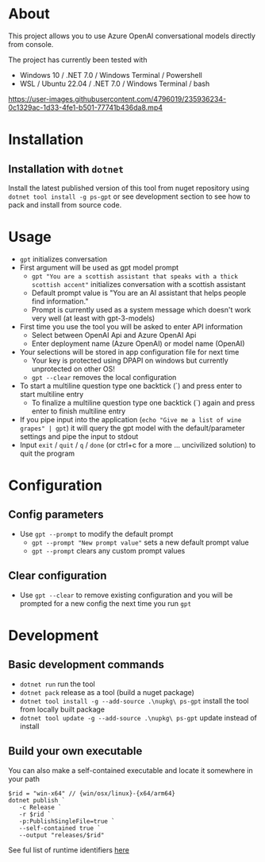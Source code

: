 # About

This project allows you to use Azure OpenAI conversational models directly from console.

The project has currently been tested with 
- Windows 10 / .NET 7.0 / Windows Terminal / Powershell
- WSL / Ubuntu 22.04 / .NET 7.0 / Windows Terminal / bash

https://user-images.githubusercontent.com/4796019/235936234-0c1329ac-1d33-4fe1-b501-77741b436da8.mp4


# Installation

## Installation with `dotnet`
Install the latest published version of this tool from nuget repository using `dotnet tool install -g ps-gpt` or see development section to see how to pack and install from source code.
# Usage

- `gpt` initializes conversation
- First argument will be used as gpt model prompt
  - `gpt "You are a scottish assistant that speaks with a thick scottish accent"` initializes conversation with a scottish assistant
  - Default prompt value is "You are an AI assistant that helps people find information."
  - Prompt is currently used as a system message which doesn't work very well (at least with gpt-3-models)
- First time you use the tool you will be asked to enter API information
  - Select between OpenAI Api and Azure OpenAI Api
  - Enter deployment name (Azure OpenAI) or model name (OpenAI)
- Your selections will be stored in app configuration file for next time
  - Your key is protected using DPAPI on windows but currently unprotected on other OS!
  - `gpt --clear` removes the local configuration
- To start a multiline question type one backtick (`) and press enter to start multiline entry
  - To finalize a multiline question type one backtick (`) again and press enter to finish multiline entry
- If you pipe input into the application (`echo "Give me a list of wine grapes" | gpt`) it will query the gpt model with the default/parameter settings and pipe the input to stdout
- Input `exit` / `quit` / `q` / `done` (or ctrl+c for a more ... uncivilized solution) to quit the program

# Configuration
## Config parameters
- Use `gpt --prompt` to modify the default prompt
  - `gpt --prompt "New prompt value"` sets a new default prompt value
  - `gpt --prompt` clears any custom prompt values
## Clear configuration
- Use `gpt --clear` to remove existing configuration and you will be prompted for a new config the next time you run `gpt`


# Development

## Basic development commands
- `dotnet run` run the tool
- `dotnet pack` release as a tool (build a nuget package)
- `dotnet tool install -g --add-source .\nupkg\ ps-gpt` install the tool from locally built package
- `dotnet tool update -g --add-source .\nupkg\ ps-gpt` update instead of install    

## Build your own executable
You can also make a self-contained executable and locate it somewhere in your path
```
$rid = "win-x64" // {win/osx/linux}-{x64/arm64}
dotnet publish `
   -c Release `
   -r $rid `
   -p:PublishSingleFile=true `
   --self-contained true `
   --output "releases/$rid"
```
See ful list of runtime identifiers [here](https://github.com/dotnet/runtime/blob/main/src/libraries/Microsoft.NETCore.Platforms/src/runtime.json)
